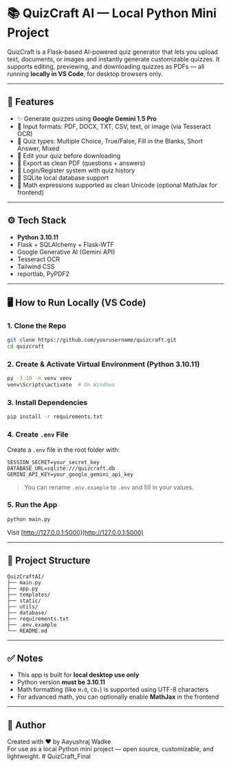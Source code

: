 
# 📚 QuizCraft AI — Local Python Mini Project

QuizCraft is a Flask-based AI-powered quiz generator that lets you upload text, documents, or images and instantly generate customizable quizzes. It supports editing, previewing, and downloading quizzes as PDFs — all running **locally in VS Code**, for desktop browsers only.

---

## 🚀 Features

- ✨ Generate quizzes using **Google Gemini 1.5 Pro**
- 🧠 Input formats: PDF, DOCX, TXT, CSV, text, or image (via Tesseract OCR)
- 🎴 Quiz types: Multiple Choice, True/False, Fill in the Blanks, Short Answer, Mixed
- 📝 Edit your quiz before downloading
- 📄 Export as clean PDF (questions + answers)
- 👥 Login/Register system with quiz history
- 💾 SQLite local database support
- 🧠 Math expressions supported as clean Unicode (optional MathJax for frontend)

---

## ⚙️ Tech Stack

- **Python 3.10.11**
- Flask + SQLAlchemy + Flask-WTF
- Google Generative AI (Gemini API)
- Tesseract OCR
- Tailwind CSS
- reportlab, PyPDF2

---

## 🖥️ How to Run Locally (VS Code)

### 1. Clone the Repo

```bash
git clone https://github.com/yourusername/quizcraft.git
cd quizcraft
```

### 2. Create & Activate Virtual Environment (Python 3.10.11)

```bash
py -3.10 -m venv venv
venv\Scripts\activate  # On Windows
```

### 3. Install Dependencies

```bash
pip install -r requirements.txt
```

### 4. Create `.env` File

Create a `.env` file in the root folder with:

```env
SESSION_SECRET=your_secret_key
DATABASE_URL=sqlite:///quizcraft.db
GEMINI_API_KEY=your_google_gemini_api_key
```

> You can rename `.env.example` to `.env` and fill in your values.

### 5. Run the App

```bash
python main.py
```

Visit [http://127.0.0.1:5000](http://127.0.0.1:5000)

---

## 📁 Project Structure

```
QuizCraftAI/
├── main.py
├── app.py
├── templates/
├── static/
├── utils/
├── database/
├── requirements.txt
├── .env.example
└── README.md
```

---

## ✅ Notes

- This app is built for **local desktop use only**
- Python version **must be 3.10.11**
- Math formatting (like `H₂O`, `CO₂`) is supported using UTF-8 characters
- For advanced math, you can optionally enable **MathJax** in the frontend

---

## 🙌 Author

Created with ❤️ by Aayushraj Wadke  
For use as a local Python mini project — open source, customizable, and lightweight.
#   Q u i z C r a f t _ F i n a l  
 